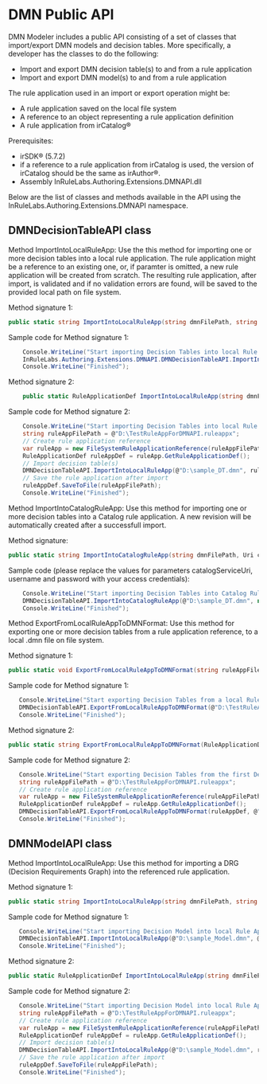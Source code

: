 # DMN Public API 

DMN Modeler includes a public API consisting of a set of classes that import/export DMN models and decision tables.  More specifically, a developer has the classes to do the following:
-  Import and export DMN decision table(s) to and from a rule application
-  Import and export DMN model(s) to and from a rule application

The rule application used in an import or export operation might be:
- A rule application saved on the local file system
- A reference to an object representing a rule application definition
- A rule application from irCatalog®

Prerequisites:
-  irSDK® (5.7.2)
-  if a reference to a rule application from irCatalog is used, the version of irCatalog should be the same as irAuthor®.
-  Assembly InRuleLabs.Authoring.Extensions.DMNAPI.dll

Below are the list of classes and methods available in the API using the InRuleLabs.Authoring.Extensions.DMNAPI namespace.

## DMNDecisionTableAPI class

Method ImportIntoLocalRuleApp: Use the this method for importing one or more decision tables into a local rule application. The rule application might be a reference to an existing one, or, if paramter is omitted, a new rule application will be created from scratch. The resulting rule application, after import, is validated and if no validation errors are found, will be saved to the provided local path on file system.

Method signature 1:

```C#
public static string ImportIntoLocalRuleApp(string dmnFilePath, string ruleAppFilePath)
```

Sample code for Method signature 1:
```C#
    Console.WriteLine("Start importing Decision Tables into local Rule Application...");
    InRuleLabs.Authoring.Extensions.DMNAPI.DMNDecisionTableAPI.ImportIntoLocalRuleApp(@"D:\sample_DT.dmn", @"D:\TestRuleAppForDMNAPI.ruleappx");
    Console.WriteLine("Finished");
```

Method signature 2:
```C#
    public static RuleApplicationDef ImportIntoLocalRuleApp(string dmnFilePath, RuleApplicationDef ruleAppDef)
```

Sample code for Method signature 2:
```C#
    Console.WriteLine("Start importing Decision Tables into local Rule Application...");
    string ruleAppFilePath = @"D:\TestRuleAppForDMNAPI.ruleappx";
    // Create rule application reference
    var ruleApp = new FileSystemRuleApplicationReference(ruleAppFilePath);
    RuleApplicationDef ruleAppDef = ruleApp.GetRuleApplicationDef();
    // Import decision table(s)
    DMNDecisionTableAPI.ImportIntoLocalRuleApp(@"D:\sample_DT.dmn", ruleAppDef);
    // Save the rule application after import
    ruleAppDef.SaveToFile(ruleAppFilePath);
    Console.WriteLine("Finished");
```
Method ImportIntoCatalogRuleApp: Use this method for importing one or more decision tables into a Catalog rule application. A new revision will be automatically created after a successfull import.

Method signature:

```C#
public static string ImportIntoCatalogRuleApp(string dmnFilePath, Uri catalogServiceUri, string username, string password, string ruleAppNameInCatalog)
```

Sample code (please replace the values for parameters catalogServiceUri, username and password with your access credentials):
```C#
    Console.WriteLine("Start importing Decision Tables into Catalog Rule Application...");
    DMNDecisionTableAPI.ImportIntoCatalogRuleApp(@"D:\sample_DT.dmn", new Uri("YOUR_SERVICE_URI_FOR_THE_CATALOG"), "username", "password", "MortgageLendingKit");
    Console.WriteLine("Finished");
```

Method ExportFromLocalRuleAppToDMNFormat: Use this method for exporting one or more decision tables from a rule application reference, to a local .dmn file on file system.

Method signature 1:

```C#
public static void ExportFromLocalRuleAppToDMNFormat(string ruleAppFilePath, string dmnDirectoryFilePath, string decisionTableName)
```

Sample code for Method signature 1:
```C#
   Console.WriteLine("Start exporting Decision Tables from a local Rule Application...");
   DMNDecisionTableAPI.ExportFromLocalRuleAppToDMNFormat(@"D:\TestRuleAppForDMNAPI.ruleappx", @"D:\", "WhatToWear");
   Console.WriteLine("Finished");
```

Method signature 2:

```C#
public static string ExportFromLocalRuleAppToDMNFormat(RuleApplicationDef ruleAppDef, string dmnDirectoryLocation, InRule.Repository.Decisions.DecisionDef decDef = null, RuleSetDef decRuleSetDef = null, DecisionTableDef dtDef = null)
```

Sample code for Method signature 2:
```C#
   Console.WriteLine("Start exporting Decision Tables from the first Decisions node of a local Rule Application...");
   string ruleAppFilePath = @"D:\TestRuleAppForDMNAPI.ruleappx";
   // Create rule application reference
   var ruleApp = new FileSystemRuleApplicationReference(ruleAppFilePath);
   RuleApplicationDef ruleAppDef = ruleApp.GetRuleApplicationDef();
   DMNDecisionTableAPI.ExportFromLocalRuleAppToDMNFormat(ruleAppDef, @"D:\", ruleAppDef.Decisions[0]);
   Console.WriteLine("Finished");
```

## DMNModelAPI class

Method ImportIntoLocalRuleApp: Use this method for importing a DRG (Decision Requirements Graph) into the referenced rule application.

Method signature 1:

```C#
public static string ImportIntoLocalRuleApp(string dmnFilePath, string ruleAppFilePath)
```

Sample code for Method signature 1:
```C#
   Console.WriteLine("Start importing Decision Model into local Rule Application...");
   DMNDecisionTableAPI.ImportIntoLocalRuleApp(@"D:\sample_Model.dmn", @"D:\TestRuleAppForDMNAPI.ruleappx");
   Console.WriteLine("Finished");
```

Method signature 2:

```C#
public static RuleApplicationDef ImportIntoLocalRuleApp(string dmnFilePath, RuleApplicationDef ruleAppDef)
```

Sample code for Method signature 2:
```C#
   Console.WriteLine("Start importing Decision Model into local Rule Application...");
   string ruleAppFilePath = @"D:\TestRuleAppForDMNAPI.ruleappx";
   // Create rule application reference
   var ruleApp = new FileSystemRuleApplicationReference(ruleAppFilePath);
   RuleApplicationDef ruleAppDef = ruleApp.GetRuleApplicationDef();
   // Import decision table(s)
   DMNDecisionTableAPI.ImportIntoLocalRuleApp(@"D:\sample_Model.dmn", ruleAppDef);
   // Save the rule application after import
   ruleAppDef.SaveToFile(ruleAppFilePath);
   Console.WriteLine("Finished");
```
